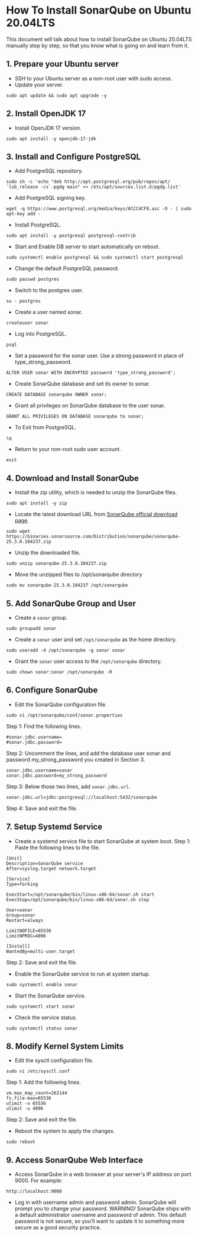 # How To Install SonarQube on Ubuntu 20.04LTS
This document will talk about how to install SonarQube on Ubuntu 20.04LTS manually step by step, so that you know what is going on and learn from it.

## 1. Prepare your Ubuntu server
* SSH to your Ubuntu server as a non-root user with sudo access.
* Update your server.
```
sudo apt update && sudo apt upgrade -y
```
## 2. Install OpenJDK 17
* Install OpenJDK 17 version.
```
sudo apt install -y openjdk-17-jdk
```
## 3. Install and Configure PostgreSQL
* Add PostgreSQL repository.
```
sudo sh -c 'echo "deb http://apt.postgresql.org/pub/repos/apt/ `lsb_release -cs`-pgdg main" >> /etc/apt/sources.list.d/pgdg.list'
```
* Add PostgreSQL signing key.
```
wget -q https://www.postgresql.org/media/keys/ACCC4CF8.asc -O - | sudo apt-key add -
```
* Install PostgreSQL.
```
sudo apt install -y postgresql postgresql-contrib
```
* Start and Enable DB server to start automatically on reboot.
```
sudo systemctl enable postgresql && sudo systemctl start postgresql
```
* Change the default PostgreSQL password.
```
sudo passwd postgres
```
* Switch to the postgres user.
```
su - postgres
```
* Create a user named sonar.
```
createuser sonar
```
* Log into PostgreSQL.
```
psql
```
* Set a password for the sonar user. Use a strong password in place of type_strong_password.
```
ALTER USER sonar WITH ENCRYPTED password 'type_strong_password';
```
* Create SonarQube database and set its owner to sonar.
```
CREATE DATABASE sonarqube OWNER sonar;
```
* Grant all privileges on SonarQube database to the user sonar.
```
GRANT ALL PRIVILEGES ON DATABASE sonarqube to sonar;
```
* To Exit from PostgreSQL.
```
\q
```
* Return to your non-root sudo user account.
```
exit
```
## 4. Download and Install SonarQube
* Install the zip utility, which is needed to unzip the SonarQube files.
```
sudo apt install -y zip
```
* Locate the latest download URL from [SonarQube official download page](https://www.sonarsource.com/products/sonarqube/downloads/).
```
sudo wget https://binaries.sonarsource.com/Distribution/sonarqube/sonarqube-25.3.0.104237.zip
```
* Unzip the downloaded file.
```
sudo unzip sonarqube-25.3.0.104237.zip
```
* Move the unzipped files to /opt/sonarqube directory
```
sudo mv sonarqube-25.3.0.104237 /opt/sonarqube
```
## 5. Add SonarQube Group and User
* Create a ```sonar``` group.
```
sudo groupadd sonar
```
* Create a ```sonar``` user and set ```/opt/sonarqube``` as the home directory.
```
sudo useradd -d /opt/sonarqube -g sonar sonar
```
* Grant the ```sonar``` user access to the ```/opt/sonarqube``` directory.
```
sudo chown sonar:sonar /opt/sonarqube -R
```
## 6. Configure SonarQube
* Edit the SonarQube configuration file.
```
sudo vi /opt/sonarqube/conf/sonar.properties
```
Step 1: Find the following lines.
```
#sonar.jdbc.username=
#sonar.jdbc.password=
```
Step 2: Uncomment the lines, and add the database user sonar and password my_strong_password you created in Section 3.
```
sonar.jdbc.username=sonar
sonar.jdbc.password=my_strong_password
```
Step 3: Below those two lines, add ```sonar.jdbc.url```.
```
sonar.jdbc.url=jdbc:postgresql://localhost:5432/sonarqube
```
Step 4: Save and exit the file.
## 7. Setup Systemd Service
* Create a systemd service file to start SonarQube at system boot.
Step 1: Paste the following lines to the file.
```
[Unit]
Description=SonarQube service
After=syslog.target network.target

[Service]
Type=forking

ExecStart=/opt/sonarqube/bin/linux-x86-64/sonar.sh start
ExecStop=/opt/sonarqube/bin/linux-x86-64/sonar.sh stop

User=sonar
Group=sonar
Restart=always

LimitNOFILE=65536
LimitNPROC=4096

[Install]
WantedBy=multi-user.target
```
Step 2: Save and exit the file.
* Enable the SonarQube service to run at system startup.
```
sudo systemctl enable sonar
```
* Start the SonarQube service.
```
sudo systemctl start sonar
```
* Check the service status.
```
sudo systemctl status sonar
```
## 8. Modify Kernel System Limits
* Edit the sysctl configuration file.
```
sudo vi /etc/sysctl.conf
```
Step 1: Add the following lines.
```
vm.max_map_count=262144
fs.file-max=65536
ulimit -n 65536
ulimit -u 4096
```
Step 2: Save and exit the file.
* Reboot the system to apply the changes.
```
sudo reboot
```
## 9. Access SonarQube Web Interface
* Access SonarQube in a web browser at your server's IP address on port 9000. For example:
```
http://localhost:9000
```
* Log in with username admin and password admin. SonarQube will prompt you to change your password.
WARNING! SonarQube ships with a default administrator username and password of admin. This default password is not secure, so you’ll want to update it to something more secure as a good security practice.
